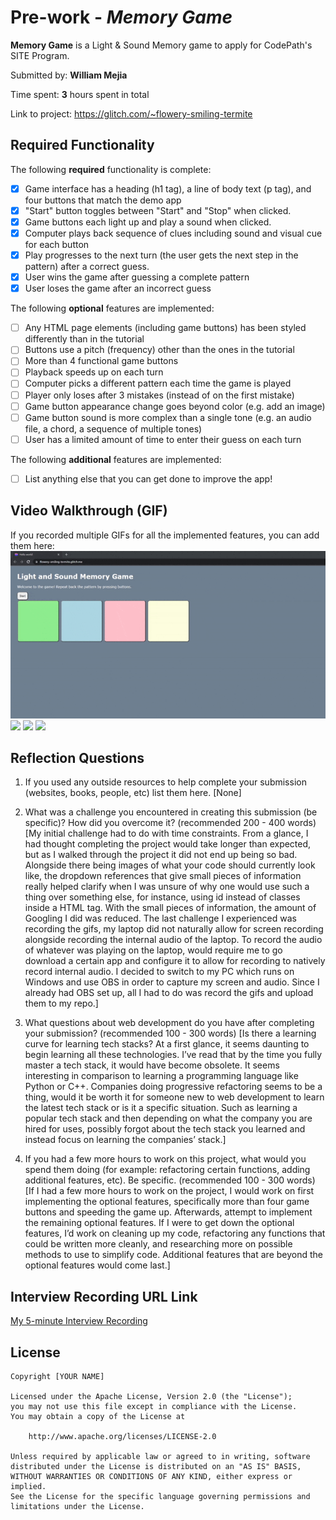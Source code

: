 # Pre-work - *Memory Game*

**Memory Game** is a Light & Sound Memory game to apply for CodePath's SITE Program. 

Submitted by: **William Mejia**

Time spent: **3** hours spent in total

Link to project: https://glitch.com/~flowery-smiling-termite

## Required Functionality

The following **required** functionality is complete:

* [X] Game interface has a heading (h1 tag), a line of body text (p tag), and four buttons that match the demo app
* [X] "Start" button toggles between "Start" and "Stop" when clicked. 
* [X] Game buttons each light up and play a sound when clicked. 
* [X] Computer plays back sequence of clues including sound and visual cue for each button
* [X] Play progresses to the next turn (the user gets the next step in the pattern) after a correct guess. 
* [X] User wins the game after guessing a complete pattern
* [X] User loses the game after an incorrect guess

The following **optional** features are implemented:

* [ ] Any HTML page elements (including game buttons) has been styled differently than in the tutorial
* [ ] Buttons use a pitch (frequency) other than the ones in the tutorial
* [ ] More than 4 functional game buttons
* [ ] Playback speeds up on each turn
* [ ] Computer picks a different pattern each time the game is played
* [ ] Player only loses after 3 mistakes (instead of on the first mistake)
* [ ] Game button appearance change goes beyond color (e.g. add an image)
* [ ] Game button sound is more complex than a single tone (e.g. an audio file, a chord, a sequence of multiple tones)
* [ ] User has a limited amount of time to enter their guess on each turn

The following **additional** features are implemented:

- [ ] List anything else that you can get done to improve the app!

## Video Walkthrough (GIF)

If you recorded multiple GIFs for all the implemented features, you can add them here:
![](site-prework.gif)
![](gif2-link-here)
![](gif3-link-here)
![](gif4-link-here)

## Reflection Questions
1. If you used any outside resources to help complete your submission (websites, books, people, etc) list them here. 
[None]

2. What was a challenge you encountered in creating this submission (be specific)? How did you overcome it? (recommended 200 - 400 words) 
[My initial challenge had to do with time constraints. From a glance, I had thought completing the project would take longer than expected, but as I walked through the project it did not end up being so bad. Alongside there being images of what your code should currently look like, the dropdown references that give small pieces of information really helped clarify when I was unsure of why one would use such a thing over something else, for instance, using id instead of classes inside a HTML tag. With the small pieces of information, the amount of Googling I did was reduced. The last challenge I experienced was recording the gifs, my laptop did not naturally allow for screen recording alongside recording the internal audio of the laptop. To record the audio of whatever was playing on the laptop, would require me to go download a certain app and configure it to allow for recording to natively record internal audio. I decided to switch to my PC which runs on Windows and use OBS in order to capture my screen and audio. Since I already had OBS set up, all I had to do was record the gifs and upload them to my repo.]

3. What questions about web development do you have after completing your submission? (recommended 100 - 300 words) 
[Is there a learning curve for learning tech stacks? At a first glance, it seems daunting to begin learning all these technologies. I’ve read that by the time you fully master a tech stack, it would have become obsolete. It seems interesting in comparison to learning a programming language like Python or C++. Companies doing progressive refactoring seems to be a thing, would it be worth it for someone new to web development to learn the latest tech stack or is it a specific situation. Such as learning a popular tech stack and then depending on what the company you are hired for uses, possibly forgot about the tech stack you learned and instead focus on learning the companies’ stack.]

4. If you had a few more hours to work on this project, what would you spend them doing (for example: refactoring certain functions, adding additional features, etc). Be specific. (recommended 100 - 300 words) 
[If I had a few more hours to work on the project, I would work on first implementing the optional features, specifically more than four game buttons and speeding the game up. Afterwards, attempt to implement the remaining optional features. If I were to get down the optional features, I’d work on cleaning up my code, refactoring any functions that could be written more cleanly, and researching more on possible methods to use to simplify code. Additional features that are beyond the optional features would come last.]



## Interview Recording URL Link

[My 5-minute Interview Recording](your-link-here)


## License

    Copyright [YOUR NAME]

    Licensed under the Apache License, Version 2.0 (the "License");
    you may not use this file except in compliance with the License.
    You may obtain a copy of the License at

        http://www.apache.org/licenses/LICENSE-2.0

    Unless required by applicable law or agreed to in writing, software
    distributed under the License is distributed on an "AS IS" BASIS,
    WITHOUT WARRANTIES OR CONDITIONS OF ANY KIND, either express or implied.
    See the License for the specific language governing permissions and
    limitations under the License.
